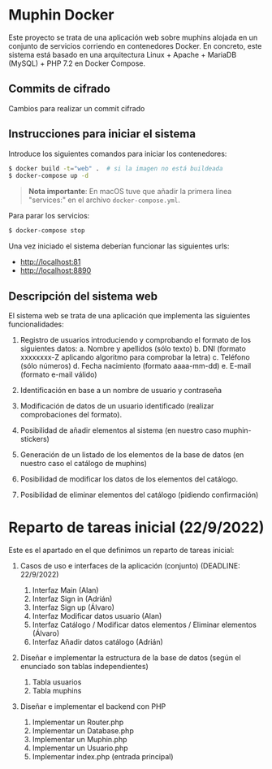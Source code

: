 # Muphin Docker

Este proyecto se trata de una aplicación web sobre muphins alojada en un
conjunto de servicios corriendo en contenedores Docker. En concreto, este
sistema está basado en una arquitectura Linux + Apache + MariaDB (MySQL) + PHP 7.2 en Docker Compose. 

## Commits de cifrado

Cambios para realizar un commit cifrado

## Instrucciones para iniciar el sistema

Introduce los siguientes comandos para iniciar los contenedores:
```bash
$ docker build -t="web" .  # si la imagen no está buildeada
$ docker-compose up -d
```

> **Nota importante**: En macOS tuve que añadir la primera línea "services:" en el
> archivo `docker-compose.yml`.

Para parar los servicios:
```bash
$ docker-compose stop
```

Una vez iniciado el sistema deberían funcionar las siguientes urls:
- [http://localhost:81](http://localhost:81)
- [http://localhost:8890](http://localhost:8890)

## Descripción del sistema web 

El sistema web se trata de una aplicación que implementa las siguientes
funcionalidades:

1. Registro de usuarios introduciendo y comprobando el formato de los
   siguientes datos:
    a. Nombre y apellidos (sólo texto) 
    b. DNI (formato xxxxxxxx-Z aplicando algoritmo para comprobar la letra)
    c. Teléfono (sólo números)
    d. Fecha nacimiento (formato aaaa-mm-dd)
    e. E-mail (formato e-mail válido)

2. Identificación en base a un nombre de usuario y contraseña

3. Modificación de datos de un usuario identificado (realizar comprobaciones
   del formato).

4. Posibilidad de añadir elementos al sistema (en nuestro caso muphin-stickers)

5. Generación de un listado de los elementos de la base de datos (en nuestro
   caso el catálogo de muphins)

6. Posibilidad de modificar los datos de los elementos del catálogo.

7. Posibilidad de eliminar elementos del catálogo (pidiendo confirmación)

# Reparto de tareas inicial (22/9/2022)

Este es el apartado en el que definimos un reparto de tareas inicial:

1. Casos de uso e interfaces de la aplicación (conjunto) (DEADLINE: 22/9/2022)
    1. Interfaz Main (Alan)
    2. Interfaz Sign in (Adrián)
    3. Interfaz Sign up (Álvaro)
    4. Interfaz Modificar datos usuario (Alan)
    5. Interfaz Catálogo / Modificar datos elementos / Eliminar elementos (Álvaro)
    6. Interfaz Añadir datos catálogo (Adrián)

2. Diseñar e implementar la estructura de la base de datos (según el enunciado
   son tablas independientes)
    1. Tabla usuarios
    2. Tabla muphins

3. Diseñar e implementar el backend con PHP
    1. Implementar un Router.php
    2. Implementar un Database.php
    3. Implementar un Muphin.php
    4. Implementar un Usuario.php
    5. Implementar index.php (entrada principal)

